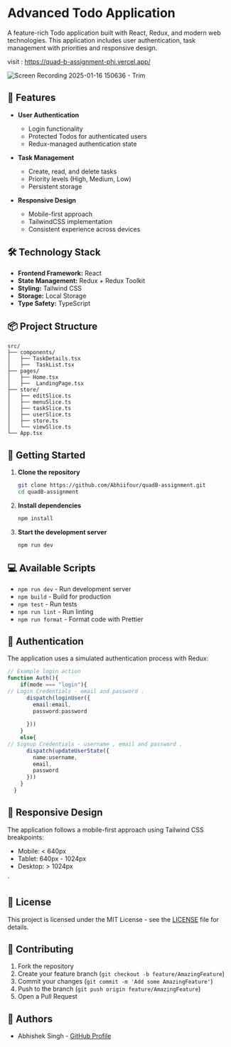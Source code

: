 # Advanced Todo Application

A feature-rich Todo application built with React, Redux, and modern web technologies. This application includes user authentication, task management with priorities and responsive design.

visit : https://quad-b-assignment-phi.vercel.app/


![Screen Recording 2025-01-16 150636 - Trim](https://github.com/user-attachments/assets/0759ddb7-4d4a-4153-813e-7f43a546247d)











## 🚀 Features

- **User Authentication**
  - Login functionality
  - Protected Todos for authenticated users
  - Redux-managed authentication state

- **Task Management**
  - Create, read, and delete tasks
  - Priority levels (High, Medium, Low)
  - Persistent storage 

- **Responsive Design**
  - Mobile-first approach
  - TailwindCSS implementation
  - Consistent experience across devices

## 🛠️ Technology Stack

- **Frontend Framework:** React
- **State Management:** Redux + Redux Toolkit
- **Styling:** Tailwind CSS
- **Storage:** Local Storage
- **Type Safety:** TypeScript

## 📦 Project Structure

```
src/
├── components/
│   ├── TaskDetails.tsx
│   ├──  TaskList.tsx
├── pages/
│   ├── Home.tsx
│   ├──  LandingPage.tsx
├── store/
│   ├── editSlice.ts
│   ├── menuSlice.ts
│   ├── taskSlice.ts
│   ├── userSlice.ts
│   ├── store.ts
│   └── viewSlice.ts
└── App.tsx
```

## 🚦 Getting Started

1. **Clone the repository**
   ```bash
   git clone https://github.com/Abhiifour/quadB-assignment.git
   cd quadB-assignment
   ```

2. **Install dependencies**
   ```bash
   npm install
   ```



3. **Start the development server**
   ```bash
   npm run dev
   ```

## 💻 Available Scripts

- `npm run dev` - Run development server
- `npm build` - Build for production
- `npm test` - Run tests
- `npm run lint` - Run linting
- `npm run format` - Format code with Prettier

## 🔑 Authentication

The application uses a simulated authentication process with Redux:

```typescript
// Example login action
function Auth(){
    if(mode === "login"){
// Login Credentials - email and password .
      dispatch(loginUser({
        email:email,  
        password:password
       
      }))
    }
    else{
// Signup Credentials - username , email and password .
      dispatch(updateUserState({
        name:username,
        email,
        password
      }))
    }
  }
```

## 📱 Responsive Design

The application follows a mobile-first approach using Tailwind CSS breakpoints:

- Mobile: < 640px
- Tablet: 640px - 1024px
- Desktop: > 1024px


`

## 📄 License

This project is licensed under the MIT License - see the [LICENSE](LICENSE) file for details.

## 🤝 Contributing

1. Fork the repository
2. Create your feature branch (`git checkout -b feature/AmazingFeature`)
3. Commit your changes (`git commit -m 'Add some AmazingFeature'`)
4. Push to the branch (`git push origin feature/AmazingFeature`)
5. Open a Pull Request

## 👥 Authors

- Abhishek Singh - [GitHub Profile](https://github.com/Abhiifour)
